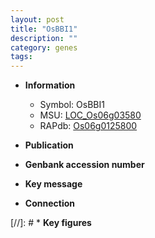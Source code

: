 ```yaml
---
layout: post
title: "OsBBI1"
description: ""
category: genes
tags: 
---
```


* **Information**  
    + Symbol: OsBBI1  
    + MSU: [LOC_Os06g03580](http://rice.uga.edu/cgi-bin/ORF_infopage.cgi?orf=LOC_Os06g03580)  
    + RAPdb: [Os06g0125800](http://rapdb.dna.affrc.go.jp/viewer/gbrowse_details/irgsp1?name=Os06g0125800)  

* **Publication**  

* **Genbank accession number**  

* **Key message**  

* **Connection**  

[//]: # * **Key figures**  


